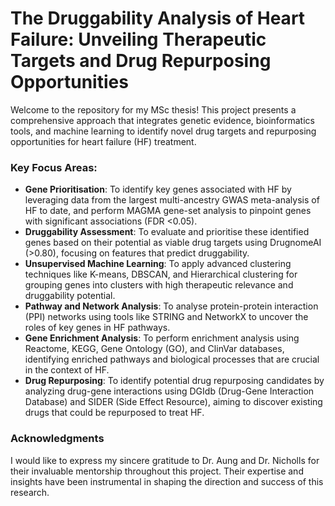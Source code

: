 # The Druggability Analysis of Heart Failure: Unveiling Therapeutic Targets and Drug Repurposing Opportunities

Welcome to the repository for my MSc thesis! This project presents a comprehensive approach that integrates genetic evidence, bioinformatics tools, and machine learning to identify novel drug targets and repurposing opportunities for heart failure (HF) treatment.

### Key Focus Areas:

- **Gene Prioritisation**: To identify key genes associated with HF by leveraging data from the largest multi-ancestry GWAS meta-analysis of HF to date, and perform MAGMA gene-set analysis to pinpoint genes with significant associations (FDR <0.05).
- **Druggability Assessment**: To evaluate and prioritise these identified genes based on their potential as viable drug targets using DrugnomeAI (>0.80), focusing on features that predict druggability.
- **Unsupervised Machine Learning**: To apply advanced clustering techniques like K-means, DBSCAN, and Hierarchical clustering for grouping genes into clusters with high therapeutic relevance and druggability potential.
- **Pathway and Network Analysis**: To analyse protein-protein interaction (PPI) networks using tools like STRING and NetworkX to uncover the roles of key genes in HF pathways.
- **Gene Enrichment Analysis**: To perform enrichment analysis using Reactome, KEGG, Gene Ontology (GO), and ClinVar databases, identifying enriched pathways and biological processes that are crucial in the context of HF.
- **Drug Repurposing**: To identify potential drug repurposing candidates by analyzing drug-gene interactions using DGIdb (Drug-Gene Interaction Database) and SIDER (Side Effect Resource), aiming to discover existing drugs that could be repurposed to treat HF.

### Acknowledgments

I would like to express my sincere gratitude to Dr. Aung and Dr. Nicholls for their invaluable mentorship throughout this project. Their expertise and insights have been instrumental in shaping the direction and success of this research.

